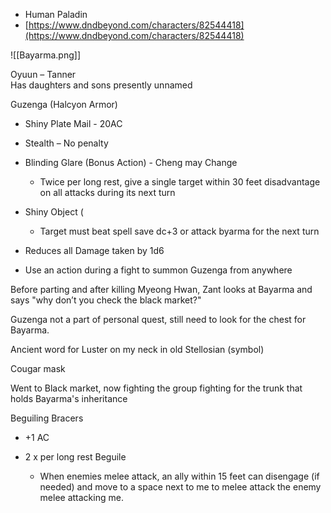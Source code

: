 - Human Paladin
- [https://www.dndbeyond.com/characters/82544418](https://www.dndbeyond.com/characters/82544418)

![[Bayarma.png]]

Oyuun – Tanner  
Has daughters and sons presently unnamed

Guzenga (Halcyon Armor)
 
- Shiny Plate Mail - 20AC
- Stealth – No penalty
- Blinding Glare (Bonus Action) - Cheng may Change
    
    - Twice per long rest, give a single target within 30 feet disadvantage on all attacks during its next turn
- Shiny Object (
    
    - Target must beat spell save dc+3 or attack byarma for the next turn
- Reduces all Damage taken by 1d6
- Use an action during a fight to summon Guzenga from anywhere

Before parting and after killing Myeong Hwan, Zant looks at Bayarma and says "why don’t you check the black market?"

Guzenga not a part of personal quest, still need to look for the chest for Bayarma.

Ancient word for Luster on my neck in old Stellosian (symbol)
 
Cougar mask
 
Went to Black market, now fighting the group fighting for the trunk that holds Bayarma's inheritance
 
Beguiling Bracers

- +1 AC
- 2 x per long rest Beguile
    
    - When enemies melee attack, an ally within 15 feet can disengage (if needed) and move to a space next to me to melee attack the enemy melee attacking me.